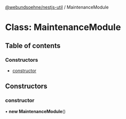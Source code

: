 [@webundsoehne/nestjs-util](../README.md) / MaintenanceModule

# Class: MaintenanceModule

## Table of contents

### Constructors

- [constructor](MaintenanceModule.md#constructor)

## Constructors

### constructor

• **new MaintenanceModule**()
